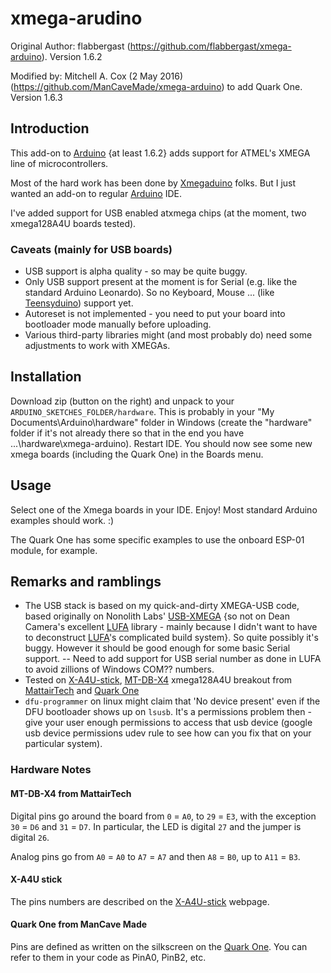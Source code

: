 # xmega-arudino

Original Author: flabbergast (https://github.com/flabbergast/xmega-arduino). Version 1.6.2

Modified by: Mitchell A. Cox (2 May 2016) (https://github.com/ManCaveMade/xmega-arduino) to add Quark One. Version 1.6.3

## Introduction

This add-on to [Arduino] {at least 1.6.2} adds support for ATMEL's XMEGA
line of microcontrollers.

Most of the hard work has been done by [Xmegaduino] folks. But I just
wanted an add-on to regular [Arduino] IDE.

I've added support for USB enabled atxmega chips (at the moment, two
xmega128A4U boards tested).

### Caveats (mainly for USB boards)

- USB support is alpha quality - so may be quite buggy.
- Only USB support present at the moment is for Serial (e.g. like the standard Arduino Leonardo). So no Keyboard, Mouse ... (like  [Teensyduino]) support yet.
- Autoreset is not implemented - you need to put your board into bootloader mode manually before uploading.
- Various third-party libraries might (and most probably do) need some adjustments to work with XMEGAs.

## Installation

Download zip (button on the right) and unpack to your `ARDUINO_SKETCHES_FOLDER/hardware`. This is probably in your "My Documents\Arduino\hardware" folder in Windows (create the "hardware" folder if it's not already there so that in the end you have ...\hardware\xmega-arduino). Restart IDE. You should now see some new xmega boards (including the Quark One) in the Boards menu.

## Usage

Select one of the Xmega boards in your IDE. Enjoy! Most standard Arduino examples should work. :)

The Quark One has some specific examples to use the onboard ESP-01 module, for example.

## Remarks and ramblings

- The USB stack is based on my quick-and-dirty XMEGA-USB code, based
  originally on Nonolith Labs' [USB-XMEGA] {so not on
  Dean Camera's excellent [LUFA] library - mainly because I didn't want
  to have to deconstruct [LUFA]'s complicated build system}. So quite
  possibly it's buggy. However it should be good enough for some basic
  Serial support.
-- Need to add support for USB serial number as done in LUFA to avoid zillions of Windows COM?? numbers.
- Tested on [X-A4U-stick], [MT-DB-X4] xmega128A4U breakout from [MattairTech] and [Quark One]
- `dfu-programmer` on linux might claim that 'No device present' even if
  the DFU bootloader shows up on `lsusb`. It's a permissions problem
  then - give your user enough permissions to access that usb device
  (google usb device permissions udev rule to see how can you fix that
  on your particular system).

### Hardware Notes

#### MT-DB-X4 from MattairTech

Digital pins go around the board from `0` = `A0`, to `29` = `E3`, with
the exception `30` = `D6` and `31` = `D7`. In particular, the LED is
digital `27` and the jumper is digital `26`.

Analog pins go from `A0` = `A0` to `A7` = `A7` and then `A8` = `B0`, up
to `A11` = `B3`.

#### X-A4U stick

The pins numbers are described on the [X-A4U-stick] webpage.

#### Quark One from ManCave Made

Pins are defined as written on the silkscreen on the [Quark One]. You can refer to them in your code as PinA0, PinB2, etc.



[Teensyduino]: https://www.pjrc.com/teensy/teensyduino.html
[LUFA]: http://www.fourwalledcubicle.com/LUFA.php
[Xmegaduino]: https://github.com/akafugu/Xmegaduino
[Arduino]: http://arduino.cc
[X-A4U-stick]: https://flabbergast.github.io/x-a4u-r2
[dfu-programmer]: https://dfu-programmer.github.io/
[USB-XMEGA]: https://dfu-programmer.github.io/
[MattairTech]: https://www.mattairtech.com/
[MT-DB-X4]: https://www.mattairtech.com/index.php/featured/mt-db-x4.html
[Quark One]: https://github.com/ManCaveMade

